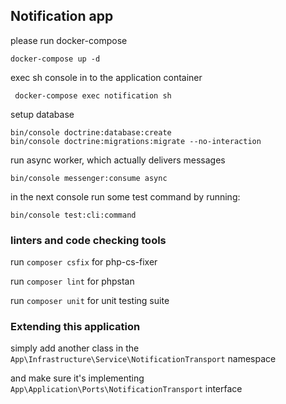 ## Notification app ##
please run docker-compose 
```
docker-compose up -d
```
exec sh console in to the application container
```
 docker-compose exec notification sh
```
setup database
```
bin/console doctrine:database:create
bin/console doctrine:migrations:migrate --no-interaction
```
run async worker, which actually delivers messages
```
bin/console messenger:consume async
```
in the next console run some test command by running:
```
bin/console test:cli:command
```

### linters and code checking tools ###
run ```composer csfix``` for php-cs-fixer

run ```composer lint``` for phpstan

run ```composer unit``` for unit testing suite

### Extending this application ###
simply add another class in the 
```App\Infrastructure\Service\NotificationTransport``` namespace

and make sure it's implementing 
```App\Application\Ports\NotificationTransport``` interface

